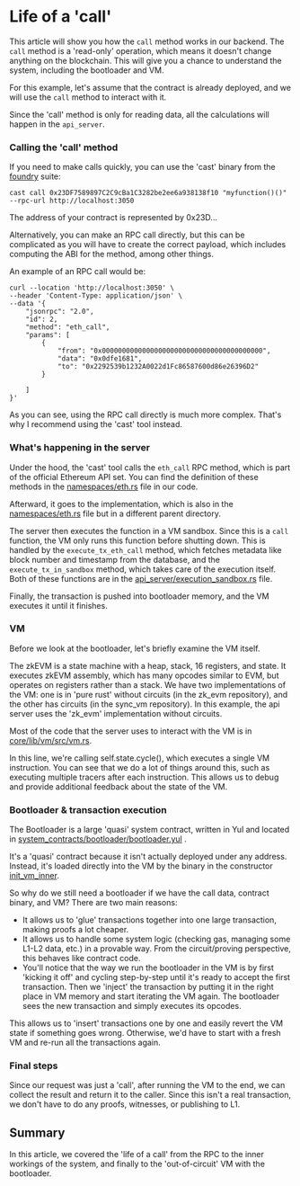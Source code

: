# Life of a 'call'

This article will show you how the `call` method works in our backend. The `call` method is a 'read-only' operation,
which means it doesn't change anything on the blockchain. This will give you a chance to understand the system,
including the bootloader and VM.

For this example, let's assume that the contract is already deployed, and we will use the `call` method to interact with
it.

Since the 'call' method is only for reading data, all the calculations will happen in the `api_server`.

### Calling the 'call' method

If you need to make calls quickly, you can use the 'cast' binary from the
[foundry](https://github.com/foundry-rs/foundry) suite:

```shell=
cast call 0x23DF7589897C2C9cBa1C3282be2ee6a938138f10 "myfunction()()" --rpc-url http://localhost:3050
```

The address of your contract is represented by 0x23D...

Alternatively, you can make an RPC call directly, but this can be complicated as you will have to create the correct
payload, which includes computing the ABI for the method, among other things.

An example of an RPC call would be:

```shell=
curl --location 'http://localhost:3050' \
--header 'Content-Type: application/json' \
--data '{
    "jsonrpc": "2.0",
    "id": 2,
    "method": "eth_call",
    "params": [
        {
            "from": "0x0000000000000000000000000000000000000000",
            "data": "0x0dfe1681",
            "to": "0x2292539b1232A0022d1Fc86587600d86e26396D2"
        }

    ]
}'
```

As you can see, using the RPC call directly is much more complex. That's why I recommend using the 'cast' tool instead.

### What's happening in the server

Under the hood, the 'cast' tool calls the `eth_call` RPC method, which is part of the official Ethereum API set. You can
find the definition of these methods in the [namespaces/eth.rs][namespaces_rpc_api] file in our code.

Afterward, it goes to the implementation, which is also in the [namespaces/eth.rs][namespaces_rpc_impl] file but in a
different parent directory.

The server then executes the function in a VM sandbox. Since this is a `call` function, the VM only runs this function
before shutting down. This is handled by the `execute_tx_eth_call` method, which fetches metadata like block number and
timestamp from the database, and the `execute_tx_in_sandbox` method, which takes care of the execution itself. Both of
these functions are in the [api_server/execution_sandbox.rs][execution_sandbox] file.

Finally, the transaction is pushed into bootloader memory, and the VM executes it until it finishes.

### VM

Before we look at the bootloader, let's briefly examine the VM itself.

The zkEVM is a state machine with a heap, stack, 16 registers, and state. It executes zkEVM assembly, which has many
opcodes similar to EVM, but operates on registers rather than a stack. We have two implementations of the VM: one is in
'pure rust' without circuits (in the zk_evm repository), and the other has circuits (in the sync_vm repository). In this
example, the api server uses the 'zk_evm' implementation without circuits.

Most of the code that the server uses to interact with the VM is in [core/lib/vm/src/vm.rs][vm_code].

In this line, we're calling self.state.cycle(), which executes a single VM instruction. You can see that we do a lot of
things around this, such as executing multiple tracers after each instruction. This allows us to debug and provide
additional feedback about the state of the VM.

### Bootloader & transaction execution

The Bootloader is a large 'quasi' system contract, written in Yul and located in
[system_contracts/bootloader/bootloader.yul][bootloader_code] .

It's a 'quasi' contract because it isn't actually deployed under any address. Instead, it's loaded directly into the VM
by the binary in the constructor [init_vm_inner][init_vm_inner].

So why do we still need a bootloader if we have the call data, contract binary, and VM? There are two main reasons:

- It allows us to 'glue' transactions together into one large transaction, making proofs a lot cheaper.
- It allows us to handle some system logic (checking gas, managing some L1-L2 data, etc.) in a provable way. From the
  circuit/proving perspective, this behaves like contract code.
- You'll notice that the way we run the bootloader in the VM is by first 'kicking it off' and cycling step-by-step until
  it's ready to accept the first transaction. Then we 'inject' the transaction by putting it in the right place in VM
  memory and start iterating the VM again. The bootloader sees the new transaction and simply executes its opcodes.

This allows us to 'insert' transactions one by one and easily revert the VM state if something goes wrong. Otherwise,
we'd have to start with a fresh VM and re-run all the transactions again.

### Final steps

Since our request was just a 'call', after running the VM to the end, we can collect the result and return it to the
caller. Since this isn't a real transaction, we don't have to do any proofs, witnesses, or publishing to L1.

## Summary

In this article, we covered the 'life of a call' from the RPC to the inner workings of the system, and finally to the
'out-of-circuit' VM with the bootloader.

[namespaces_rpc_api]:
  https://github.com/ZKAmoeba-Micro/micro-2-dev/blob/edd48fc37bdd58f9f9d85e27d684c01ef2cac8ae/core/bin/micro_core/src/api_server/web3/backend_jsonrpc/namespaces/eth.rs
  'namespaces RPC api'
[namespaces_rpc_impl]:
  https://github.com/ZKAmoeba-Micro/micro-2-dev/blob/edd48fc37bdd58f9f9d85e27d684c01ef2cac8ae/core/bin/micro_core/src/api_server/web3/namespaces/eth.rs#L94
  'namespaces RPC implementation'
[execution_sandbox]:
  https://github.com/ZKAmoeba-Micro/micro-2-dev/blob/dc3b3d6b055c558b0e1a76ef5de3184291489d9f/core/bin/micro_core/src/api_server/execution_sandbox.rs#L99
  'execution sandbox'
[vm_code]:
  https://github.com/ZKAmoeba-Micro/micro-2-dev/blob/dc3b3d6b055c558b0e1a76ef5de3184291489d9f/core/lib/vm/src/vm.rs#L544
  'vm code'
[bootloader_code]:
  https://github.com/ZKAmoeba-Micro/system-contracts/blob/93a375ef6ccfe0181a248cb712c88a1babe1f119/bootloader/bootloader.yul
  'bootloader code'
[init_vm_inner]:
  https://github.com/ZKAmoeba-Micro/micro-2-dev/blob/dc3b3d6b055c558b0e1a76ef5de3184291489d9f/core/lib/vm/src/vm_with_bootloader.rs#L348
  'vm constructor'
